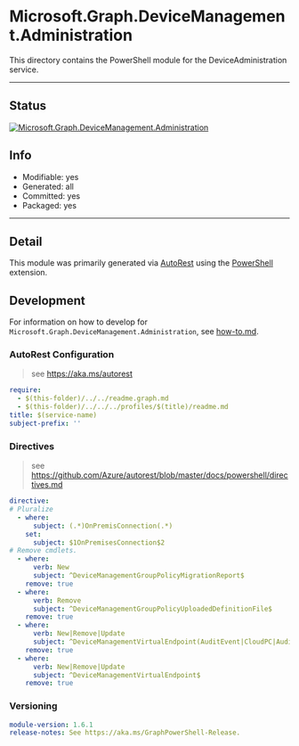 <!-- region Generated -->
# Microsoft.Graph.DeviceManagement.Administration
This directory contains the PowerShell module for the DeviceAdministration service.

---
## Status
[![Microsoft.Graph.DeviceManagement.Administration](https://img.shields.io/powershellgallery/v/Microsoft.Graph.DeviceManagement.Administration.svg?style=flat-square&label=Microsoft.Graph.DeviceManagement.Administration "Microsoft.Graph.DeviceManagement.Administration")](https://www.powershellgallery.com/packages/Microsoft.Graph.DeviceManagement.Administration/)

## Info
- Modifiable: yes
- Generated: all
- Committed: yes
- Packaged: yes

---
## Detail
This module was primarily generated via [AutoRest](https://github.com/Azure/autorest) using the [PowerShell](https://github.com/Azure/autorest.powershell) extension.

## Development
For information on how to develop for `Microsoft.Graph.DeviceManagement.Administration`, see [how-to.md](how-to.md).
<!-- endregion -->

### AutoRest Configuration

> see https://aka.ms/autorest

``` yaml
require:
  - $(this-folder)/../../readme.graph.md
  - $(this-folder)/../../../profiles/$(title)/readme.md
title: $(service-name)
subject-prefix: ''
```

### Directives

> see https://github.com/Azure/autorest/blob/master/docs/powershell/directives.md

``` yaml
directive:
# Pluralize
  - where:
      subject: (.*)OnPremisConnection(.*)
    set:
      subject: $1OnPremisesConnection$2
# Remove cmdlets.
  - where:
      verb: New
      subject: ^DeviceManagementGroupPolicyMigrationReport$
    remove: true
  - where:
      verb: Remove
      subject: ^DeviceManagementGroupPolicyUploadedDefinitionFile$
    remove: true
  - where:
      verb: New|Remove|Update
      subject: ^DeviceManagementVirtualEndpoint(AuditEvent|CloudPC|AuditEventAuditActivityType|DeviceImageSourceImage)$
    remove: true
  - where:
      verb: New|Remove|Update
      subject: ^DeviceManagementVirtualEndpoint$
    remove: true
```
### Versioning

``` yaml
module-version: 1.6.1
release-notes: See https://aka.ms/GraphPowerShell-Release.
```
